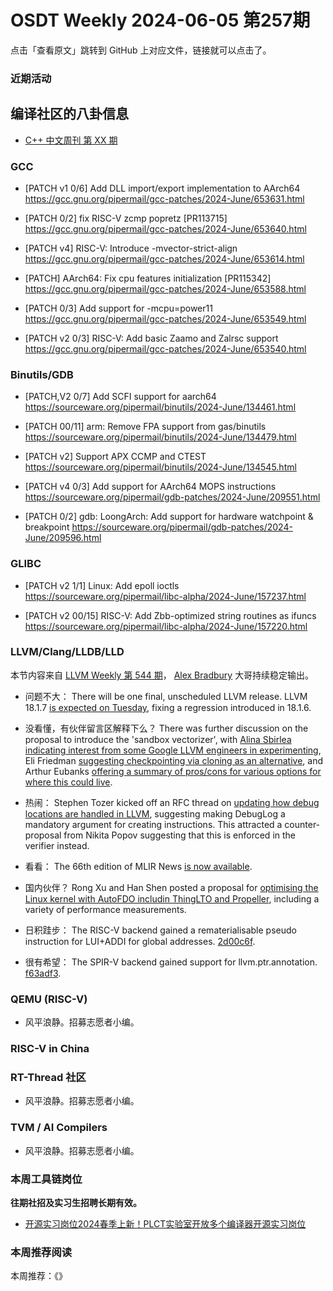# OSDT Weekly 2024-06-05 第257期

点击「查看原文」跳转到 GitHub 上对应文件，链接就可以点击了。

### 近期活动

## 编译社区的八卦信息

- [C++ 中文周刊 第 XX 期]()

### GCC


- [PATCH v1 0/6] Add DLL import/export implementation to AArch64
  https://gcc.gnu.org/pipermail/gcc-patches/2024-June/653631.html

- [PATCH 0/2] fix RISC-V zcmp popretz [PR113715]
  https://gcc.gnu.org/pipermail/gcc-patches/2024-June/653640.html

- [PATCH v4] RISC-V: Introduce -mvector-strict-align
  https://gcc.gnu.org/pipermail/gcc-patches/2024-June/653614.html

- [PATCH] AArch64: Fix cpu features initialization [PR115342]
  https://gcc.gnu.org/pipermail/gcc-patches/2024-June/653588.html

- [PATCH 0/3] Add support for -mcpu=power11
  https://gcc.gnu.org/pipermail/gcc-patches/2024-June/653549.html

- [PATCH v2 0/3] RISC-V: Add basic Zaamo and Zalrsc support
  https://gcc.gnu.org/pipermail/gcc-patches/2024-June/653540.html

### Binutils/GDB

- [PATCH,V2 0/7] Add SCFI support for aarch64
  https://sourceware.org/pipermail/binutils/2024-June/134461.html

- [PATCH 00/11] arm: Remove FPA support from gas/binutils
  https://sourceware.org/pipermail/binutils/2024-June/134479.html

- [PATCH v2] Support APX CCMP and CTEST
  https://sourceware.org/pipermail/binutils/2024-June/134545.html

- [PATCH v4 0/3] Add support for AArch64 MOPS instructions
  https://sourceware.org/pipermail/gdb-patches/2024-June/209551.html

- [PATCH 0/2] gdb: LoongArch: Add support for hardware watchpoint & breakpoint
  https://sourceware.org/pipermail/gdb-patches/2024-June/209596.html

### GLIBC

- [PATCH v2 1/1] Linux: Add epoll ioctls
  https://sourceware.org/pipermail/libc-alpha/2024-June/157237.html

- [PATCH v2 00/15] RISC-V: Add Zbb-optimized string routines as ifuncs
  https://sourceware.org/pipermail/libc-alpha/2024-June/157220.html

### LLVM/Clang/LLDB/LLD

本节内容来自 [LLVM Weekly 第 544 期](http://llvmweekly.org/issue/544)，
[Alex Bradbury](https://www.linkedin.com/in/alex-bradbury/) 大哥持续稳定输出。

* 问题不大： There will be one final, unscheduled LLVM release. LLVM 18.1.7 [is expected on Tuesday](https://discourse.llvm.org/t/llvm-18-1-7-release/79311), fixing a regression introduced in 18.1.6.

* 没看懂，有伙伴留言区解释下么？ There was further discussion on the proposal to introduce the 'sandbox vectorizer', with [Alina Sbirlea indicating interest from some Google LLVM engineers in experimenting](https://discourse.llvm.org/t/rfc-sandbox-vectorizer-an-experimental-modular-vectorizer/79059/13), Eli Friedman [suggesting checkpointing via cloning as an alternative](https://discourse.llvm.org/t/rfc-sandbox-vectorizer-an-experimental-modular-vectorizer/79059/16), and Arthur Eubanks [offering a summary of pros/cons for various options for where this could live](https://discourse.llvm.org/t/rfc-sandbox-vectorizer-an-experimental-modular-vectorizer/79059/18).

* 热闹： Stephen Tozer kicked off an RFC thread on [updating how debug locations are handled in LLVM](https://discourse.llvm.org/t/rfc-proposed-update-to-handling-debug-locations-in-llvm/79244), suggesting making DebugLog a mandatory argument for creating instructions.  This attracted a counter-proposal from Nikita Popov suggesting that this is enforced in the verifier instead.

* 看看： The 66th edition of MLIR News [is now available](https://discourse.llvm.org/t/mlir-news-66th-edition-27th-may-2024/79209).

* 国内伙伴？ Rong Xu and Han Shen posted a proposal for [optimising the Linux kernel with AutoFDO includin ThingLTO and Propeller](https://discourse.llvm.org/t/optimizing-the-linux-kernel-with-autofdo-including-thinlto-and-propeller/79108), including a variety of performance measurements.

* 日积跬步： The RISC-V backend gained a rematerialisable pseudo instruction for LUI+ADDI for global addresses.
  [2d00c6f](https://github.com/llvm/llvm-project/commit/2d00c6fe06b6).

* 很有希望： The SPIR-V backend gained support for llvm.ptr.annotation.
  [f63adf3](https://github.com/llvm/llvm-project/commit/f63adf3b5100).

### QEMU (RISC-V)

- 风平浪静。招募志愿者小编。

### RISC-V in China

### RT-Thread 社区

- 风平浪静。招募志愿者小编。

### TVM / AI Compilers

- 风平浪静。招募志愿者小编。

### 本周工具链岗位

**往期社招及实习生招聘长期有效。**

- [开源实习岗位2024春季上新！PLCT实验室开放多个编译器开源实习岗位](https://mp.weixin.qq.com/s/D-l7hE2S-21NCAZsVqPzMA)

### 本周推荐阅读

本周推荐：《》
